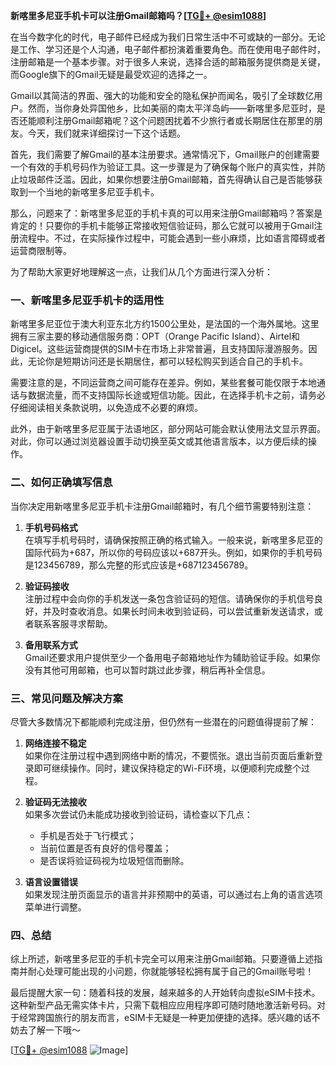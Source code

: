 **新喀里多尼亚手机卡可以注册Gmail邮箱吗？[[TG💪+ @esim1088](https://t.me/s/esim1088)]**

在当今数字化的时代，电子邮件已经成为我们日常生活中不可或缺的一部分。无论是工作、学习还是个人沟通，电子邮件都扮演着重要角色。而在使用电子邮件时，注册邮箱是一个基本步骤。对于很多人来说，选择合适的邮箱服务提供商是关键，而Google旗下的Gmail无疑是最受欢迎的选择之一。

Gmail以其简洁的界面、强大的功能和安全的隐私保护而闻名，吸引了全球数亿用户。然而，当你身处异国他乡，比如美丽的南太平洋岛屿——新喀里多尼亚时，是否还能顺利注册Gmail邮箱呢？这个问题困扰着不少旅行者或长期居住在那里的朋友。今天，我们就来详细探讨一下这个话题。

首先，我们需要了解Gmail的基本注册要求。通常情况下，Gmail账户的创建需要一个有效的手机号码作为验证工具。这一步骤是为了确保每个账户的真实性，并防止垃圾邮件泛滥。因此，如果你想要注册Gmail邮箱，首先得确认自己是否能够获取到一个当地的新喀里多尼亚手机卡。

那么，问题来了：新喀里多尼亚的手机卡真的可以用来注册Gmail邮箱吗？答案是肯定的！只要你的手机卡能够正常接收短信验证码，那么它就可以被用于Gmail注册流程中。不过，在实际操作过程中，可能会遇到一些小麻烦，比如语言障碍或者运营商限制等。

为了帮助大家更好地理解这一点，让我们从几个方面进行深入分析：

### 一、新喀里多尼亚手机卡的适用性

新喀里多尼亚位于澳大利亚东北方约1500公里处，是法国的一个海外属地。这里拥有三家主要的移动通信服务商：OPT（Orange Pacific Island）、Airtel和Digicel。这些运营商提供的SIM卡在市场上非常普遍，且支持国际漫游服务。因此，无论你是短期访问还是长期居住，都可以轻松购买到适合自己的手机卡。

需要注意的是，不同运营商之间可能存在差异。例如，某些套餐可能仅限于本地通话与数据流量，而不支持国际长途或短信功能。因此，在选择手机卡之前，请务必仔细阅读相关条款说明，以免造成不必要的麻烦。

此外，由于新喀里多尼亚属于法语地区，部分网站可能会默认使用法文显示界面。对此，你可以通过浏览器设置手动切换至英文或其他语言版本，以方便后续的操作。

### 二、如何正确填写信息

当你决定用新喀里多尼亚手机卡注册Gmail邮箱时，有几个细节需要特别注意：

1. **手机号码格式**  
   在填写手机号码时，请确保按照正确的格式输入。一般来说，新喀里多尼亚的国际代码为+687，所以你的号码应该以+687开头。例如，如果你的手机号码是123456789，那么完整的形式应该是+687123456789。

2. **验证码接收**  
   注册过程中会向你的手机发送一条包含验证码的短信。请确保你的手机信号良好，并及时查收消息。如果长时间未收到验证码，可以尝试重新发送请求，或者联系客服寻求帮助。

3. **备用联系方式**  
   Gmail还要求用户提供至少一个备用电子邮箱地址作为辅助验证手段。如果你没有其他可用邮箱，也可以暂时跳过此步骤，稍后再补全信息。

### 三、常见问题及解决方案

尽管大多数情况下都能顺利完成注册，但仍然有一些潜在的问题值得提前了解：

1. **网络连接不稳定**  
   如果你在注册过程中遇到网络中断的情况，不要慌张。退出当前页面后重新登录即可继续操作。同时，建议保持稳定的Wi-Fi环境，以便顺利完成整个过程。

2. **验证码无法接收**  
   如果多次尝试仍未能成功接收到验证码，请检查以下几点：
   - 手机是否处于飞行模式；
   - 当前位置是否有良好的信号覆盖；
   - 是否误将验证码视为垃圾短信而删除。

3. **语言设置错误**  
   如果发现注册页面显示的语言并非预期中的英语，可以通过右上角的语言选项菜单进行调整。

### 四、总结

综上所述，新喀里多尼亚的手机卡完全可以用来注册Gmail邮箱。只要遵循上述指南并耐心处理可能出现的小问题，你就能够轻松拥有属于自己的Gmail账号啦！

最后提醒大家一句：随着科技的发展，越来越多的人开始转向虚拟eSIM卡技术。这种新型产品无需实体卡片，只需下载相应应用程序即可随时随地激活新号码。对于经常跨国旅行的朋友而言，eSIM卡无疑是一种更加便捷的选择。感兴趣的话不妨去了解一下哦～

[[TG💪+ @esim1088](https://t.me/s/esim1088) ![Image](https://i.postimg.cc/4NQfJmqS/Snipaste-2025-05-13-00-14-12.png)]